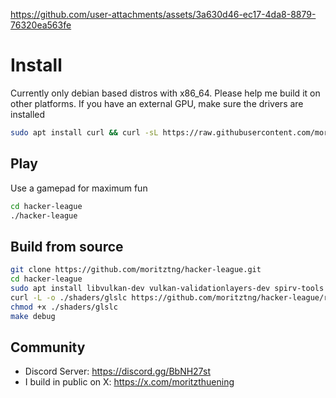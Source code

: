 https://github.com/user-attachments/assets/3a630d46-ec17-4da8-8879-76320ea563fe
# Install
Currently only debian based distros with x86_64. Please help me build it on other platforms. If you have an external GPU, make sure the drivers are installed
```bash
sudo apt install curl && curl -sL https://raw.githubusercontent.com/moritztng/hacker-league/main/install.sh | bash
```
## Play
Use a gamepad for maximum fun
```bash
cd hacker-league
./hacker-league
```
## Build from source
```bash
git clone https://github.com/moritztng/hacker-league.git
cd hacker-league
sudo apt install libvulkan-dev vulkan-validationlayers-dev spirv-tools libglfw3-dev libglm-dev libeigen3-dev vim-common xxd g++ make libsqlite3-dev libcurl4-openssl-dev
curl -L -o ./shaders/glslc https://github.com/moritztng/hacker-league/releases/download/glslc/glslc
chmod +x ./shaders/glslc
make debug
```
## Community
- Discord Server: https://discord.gg/BbNH27st
- I build in public on X: https://x.com/moritzthuening
